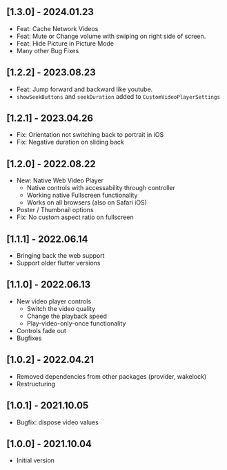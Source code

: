 ## [1.3.0] - 2024.01.23
- Feat: Cache Network Videos
- Feat: Mute or Change volume with swiping on right side of screen.
- Feat: Hide Picture in Picture Mode
- Many other Bug Fixes

## [1.2.2] - 2023.08.23

- Feat: Jump forward and backward like youtube.
- ```showSeekButtons``` and ```seekDuration``` added to ```CustomVideoPlayerSettings```

## [1.2.1] - 2023.04.26

- Fix: Orientation not switching back to portrait in iOS
- Fix: Negative duration on sliding back

## [1.2.0] - 2022.08.22

- New: Native Web Video Player
  - Native controls with accessability through controller
  - Working native Fullscreen functionality
  - Works on all browsers (also on Safari iOS)
- Poster / Thumbnail options
- Fix: No custom aspect ratio on fullscreen

## [1.1.1] - 2022.06.14

- Bringing back the web support
- Support older flutter versions

## [1.1.0] - 2022.06.13

- New video player controls
  - Switch the video quality
  - Change the playback speed
  - Play-video-only-once functionality
- Controls fade out
- Bugfixes

## [1.0.2] - 2022.04.21

- Removed dependencies from other packages (provider, wakelock)
- Restructuring

## [1.0.1] - 2021.10.05

- Bugfix: dispose video values

## [1.0.0] - 2021.10.04

- Initial version

